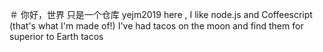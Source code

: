 ＃ 你好，世界
只是一个仓库
yejm2019  here , I like node.js and Coffeescript (that's what I'm made of!)
I've had tacos on the moon and find them for superior to Earth tacos

